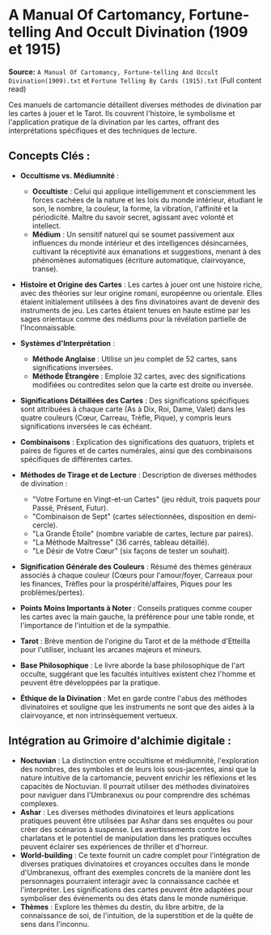 # A Manual Of Cartomancy, Fortune-telling And Occult Divination (1909 et 1915)

**Source:** `A Manual Of Cartomancy, Fortune-telling And Occult Divination(1909).txt` et `Fortune Telling By Cards (1915).txt` (Full content read)

Ces manuels de cartomancie détaillent diverses méthodes de divination par les cartes à jouer et le Tarot. Ils couvrent l'histoire, le symbolisme et l'application pratique de la divination par les cartes, offrant des interprétations spécifiques et des techniques de lecture.

## Concepts Clés :

*   **Occultisme vs. Médiumnité** :
    *   **Occultiste** : Celui qui applique intelligemment et consciemment les forces cachées de la nature et les lois du monde intérieur, étudiant le son, le nombre, la couleur, la forme, la vibration, l'affinité et la périodicité. Maître du savoir secret, agissant avec volonté et intellect.
    *   **Médium** : Un sensitif naturel qui se soumet passivement aux influences du monde intérieur et des intelligences désincarnées, cultivant la réceptivité aux émanations et suggestions, menant à des phénomènes automatiques (écriture automatique, clairvoyance, transe).

*   **Histoire et Origine des Cartes** : Les cartes à jouer ont une histoire riche, avec des théories sur leur origine romani, européenne ou orientale. Elles étaient initialement utilisées à des fins divinatoires avant de devenir des instruments de jeu. Les cartes étaient tenues en haute estime par les sages orientaux comme des médiums pour la révélation partielle de l'Inconnaissable.

*   **Systèmes d'Interprétation** :
    *   **Méthode Anglaise** : Utilise un jeu complet de 52 cartes, sans significations inversées.
    *   **Méthode Étrangère** : Emploie 32 cartes, avec des significations modifiées ou contredites selon que la carte est droite ou inversée.

*   **Significations Détaillées des Cartes** : Des significations spécifiques sont attribuées à chaque carte (As à Dix, Roi, Dame, Valet) dans les quatre couleurs (Cœur, Carreau, Trèfle, Pique), y compris leurs significations inversées le cas échéant.

*   **Combinaisons** : Explication des significations des quatuors, triplets et paires de figures et de cartes numérales, ainsi que des combinaisons spécifiques de différentes cartes.

*   **Méthodes de Tirage et de Lecture** : Description de diverses méthodes de divination :
    *   "Votre Fortune en Vingt-et-un Cartes" (jeu réduit, trois paquets pour Passé, Présent, Futur).
    *   "Combinaison de Sept" (cartes sélectionnées, disposition en demi-cercle).
    *   "La Grande Étoile" (nombre variable de cartes, lecture par paires).
    *   "La Méthode Maîtresse" (36 carrés, tableau détaillé).
    *   "Le Désir de Votre Cœur" (six façons de tester un souhait).

*   **Signification Générale des Couleurs** : Résumé des thèmes généraux associés à chaque couleur (Cœurs pour l'amour/foyer, Carreaux pour les finances, Trèfles pour la prospérité/affaires, Piques pour les problèmes/pertes).

*   **Points Moins Importants à Noter** : Conseils pratiques comme couper les cartes avec la main gauche, la préférence pour une table ronde, et l'importance de l'intuition et de la sympathie.

*   **Tarot** : Brève mention de l'origine du Tarot et de la méthode d'Etteilla pour l'utiliser, incluant les arcanes majeurs et mineurs.

*   **Base Philosophique** : Le livre aborde la base philosophique de l'art occulte, suggérant que les facultés intuitives existent chez l'homme et peuvent être développées par la pratique.

*   **Éthique de la Divination** : Met en garde contre l'abus des méthodes divinatoires et souligne que les instruments ne sont que des aides à la clairvoyance, et non intrinsèquement vertueux.

## Intégration au Grimoire d'alchimie digitale :

*   **Noctuvian** : La distinction entre occultisme et médiumnité, l'exploration des nombres, des symboles et de leurs lois sous-jacentes, ainsi que la nature intuitive de la cartomancie, peuvent enrichir les réflexions et les capacités de Noctuvian. Il pourrait utiliser des méthodes divinatoires pour naviguer dans l'Umbranexus ou pour comprendre des schémas complexes.
*   **Ashar** : Les diverses méthodes divinatoires et leurs applications pratiques peuvent être utilisées par Ashar dans ses enquêtes ou pour créer des scénarios à suspense. Les avertissements contre les charlatans et le potentiel de manipulation dans les pratiques occultes peuvent éclairer ses expériences de thriller et d'horreur.
*   **World-building** : Ce texte fournit un cadre complet pour l'intégration de diverses pratiques divinatoires et croyances occultes dans le monde d'Umbranexus, offrant des exemples concrets de la manière dont les personnages pourraient interagir avec la connaissance cachée et l'interpréter. Les significations des cartes peuvent être adaptées pour symboliser des événements ou des états dans le monde numérique.
*   **Thèmes** : Explore les thèmes du destin, du libre arbitre, de la connaissance de soi, de l'intuition, de la superstition et de la quête de sens dans l'inconnu.
